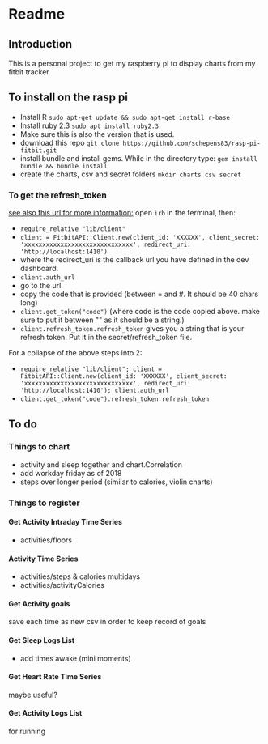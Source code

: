 # Readme
## Introduction
This is a personal project to get my raspberry pi to display charts from my fitbit tracker

## To install on the rasp pi
- Install R
`sudo apt-get update && sudo apt-get install r-base`
- Install ruby 2.3
`sudo apt install ruby2.3`
- Make sure this is also the version that is used.
- download this repo
`git clone https://github.com/schepens83/rasp-pi-fitbit.git`
- install bundle and install gems. While in the directory type:
`gem install bundle && bundle install`
- create the charts, csv and secret folders
`mkdir charts csv secret`

### To get the refresh_token
[see also this url for more information:](https://github.com/zokioki/fitbit_api#oauth-20-authorization-flow)
open `irb` in the terminal, then:
- `require_relative "lib/client"`
- `client = FitbitAPI::Client.new(client_id: 'XXXXXX', client_secret: 'xxxxxxxxxxxxxxxxxxxxxxxxxxxxxx', redirect_uri: 'http://localhost:1410')`
- where the redirect_uri is the callback url you have defined in the dev dashboard.
- `client.auth_url`
- go to the url.
- copy the code that is provided (between = and #. It should be 40 chars long)
- `client.get_token("code")` (where code is the code copied above. make sure to put it between "" as it should be a string.)
- `client.refresh_token.refresh_token` gives you a string that is your refresh token. Put it in the secret/refresh_token file.

For a collapse of the above steps into 2:
- `require_relative "lib/client"; client = FitbitAPI::Client.new(client_id: 'XXXXXX', client_secret: 'xxxxxxxxxxxxxxxxxxxxxxxxxxxxxx', redirect_uri: 'http://localhost:1410'); client.auth_url`
- `client.get_token("code").refresh_token.refresh_token`

## To do
### Things to chart
- activity and sleep together and chart.Correlation
- add  workday friday as of 2018
- steps over longer period (similar to calories, violin charts)

### Things to register
#### Get Activity Intraday Time Series
- activities/floors

#### Activity Time Series
- activities/steps & calories multidays
- activities/activityCalories

#### Get Activity goals
save each time as new csv in order to keep record of goals

#### Get Sleep Logs List
- add times awake (mini moments)

#### Get Heart Rate Time Series
maybe useful?

#### Get Activity Logs List
for running


